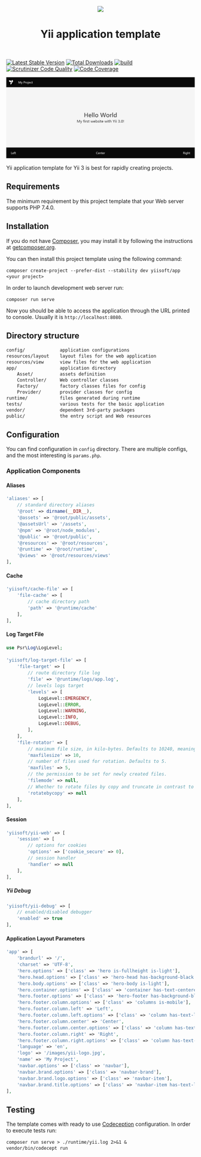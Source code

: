 <p align="center">
    <a href="https://github.com/yiisoft" target="_blank">
        <img src="https://github.com/yiisoft.png" height="100px">
    </a>
    <h1 align="center">Yii application template</h1>
    <br>
</p>

[![Latest Stable Version](https://poser.pugx.org/yiisoft/app/v/stable.png)](https://packagist.org/packages/yiisoft/app)
[![Total Downloads](https://poser.pugx.org/yiisoft/app/downloads.png)](https://packagist.org/packages/yiisoft/app)
[![build](https://github.com/yiisoft/app/workflows/build/badge.svg)](https://github.com/yiisoft/app/actions)
[![Scrutinizer Code Quality](https://scrutinizer-ci.com/g/yiisoft/app/badges/quality-score.png?b=master)](https://scrutinizer-ci.com/g/yiisoft/app/?branch=master)
[![Code Coverage](https://scrutinizer-ci.com/g/yiisoft/app/badges/coverage.png?b=master)](https://scrutinizer-ci.com/g/yiisoft/app/?branch=master)

<p align="center">
    <a href="https://github.com/yiisoft/app" target="_blank">
        <img src="docs/images/home.png" alt="Home page" >
    </a>
</p>

Yii application template for Yii 3 is best for rapidly creating projects.

## Requirements

The minimum requirement by this project template that your Web server supports PHP 7.4.0.

## Installation

If you do not have [Composer](http://getcomposer.org/), you may install it by following the instructions
at [getcomposer.org](http://getcomposer.org/doc/00-intro.md).

You can then install this project template using the following command:

```
composer create-project --prefer-dist --stability dev yiisoft/app <your project>
```

In order to launch development web server run:

```
composer run serve
```

Now you should be able to access the application through the URL printed to console.
Usually it is `http://localhost:8080`.

## Directory structure

```
config/             application configurations
resources/layout    layout files for the web application
resources/view      view files for the web application
app/                application directory
    Asset/          assets definition
    Controller/     Web controller classes
    Factory/        factory classes files for config
    Provider/       provider classes for config
runtime/            files generated during runtime
tests/              various tests for the basic application
vendor/             dependent 3rd-party packages      
public/             the entry script and Web resources
```

## Configuration

You can find configuration in `config` directory. There are multiple
configs, and the most interesting is `params.php`.

### Application Components

#### Aliases

```php
'aliases' => [
    // standard directory aliases
    '@root' => dirname(__DIR__),
    '@assets' => '@root/public/assets',
    '@assetsUrl' => '/assets',
    '@npm' => '@root/node_modules',
    '@public' => '@root/public',
    '@resources' => '@root/resources',
    '@runtime' => '@root/runtime',
    '@views' => '@root/resources/views'
],
```

#### Cache

```php
'yiisoft/cache-file' => [
    'file-cache' => [
        // cache directory path
        'path' => '@runtime/cache'
    ],
],
```

#### Log Target File

```php
use Psr\Log\LogLevel;

'yiisoft/log-target-file' => [
    'file-target' => [
        // route directory file log
        'file' => '@runtime/logs/app.log',
        // levels logs target
        'levels' => [
            LogLevel::EMERGENCY,
            LogLevel::ERROR,
            LogLevel::WARNING,
            LogLevel::INFO,
            LogLevel::DEBUG,
        ],
    ],
    'file-rotator' => [
        // maximum file size, in kilo-bytes. Defaults to 10240, meaning 10MB.
        'maxfilesize' => 10,
        // number of files used for rotation. Defaults to 5.
        'maxfiles' => 5,
        // the permission to be set for newly created files.
        'filemode' => null,
        // Whether to rotate files by copy and truncate in contrast to rotation by renaming files.
        'rotatebycopy' => null
    ],
],
```

#### Session

```php
'yiisoft/yii-web' => [
    'session' => [
        // options for cookies
        'options' => ['cookie_secure' => 0],
        // session handler
        'handler' => null
    ],
],
```

##### Yii Debug

```php
'yiisoft/yii-debug' => [
    // enabled/disabled debugger
    'enabled' => true
],
```

#### Application Layout Parameters

```php
'app' => [
    'brandurl' => '/',
    'charset' => 'UTF-8',
    'hero.options' => ['class' => 'hero is-fullheight is-light'],
    'hero.head.options' => ['class' => 'hero-head has-background-black'],
    'hero.body.options' => ['class' => 'hero-body is-light'],
    'hero.container.options' => ['class' => 'container has-text-centered'],
    'hero.footer.options' => ['class' => 'hero-footer has-background-black'],
    'hero.footer.column.options' => ['class' => 'columns is-mobile'],
    'hero.footer.column.left' => 'Left',
    'hero.footer.column.left.options' => ['class' => 'column has-text-left has-text-light'],
    'hero.footer.column.center' => 'Center',
    'hero.footer.column.center.options' => ['class' => 'column has-text-centered has-text-light'],
    'hero.footer.column.right' => 'Right',
    'hero.footer.column.right.options' => ['class' => 'column has-text-right has-text-light'],
    'language' => 'en',
    'logo' => '/images/yii-logo.jpg',
    'name' => 'My Project',
    'navbar.options' => ['class' => 'navbar'],
    'navbar.brand.options' => ['class' => 'navbar-brand'],
    'navbar.brand.logo.options' => ['class' => 'navbar-item'],
    'navbar.brand.title.options' => ['class' => 'navbar-item has-text-light'],
],
```

## Testing

The template comes with ready to use [Codeception](https://codeception.com/) configuration.
In order to execute tests run:

```
composer run serve > ./runtime/yii.log 2>&1 &
vendor/bin/codecept run
```
